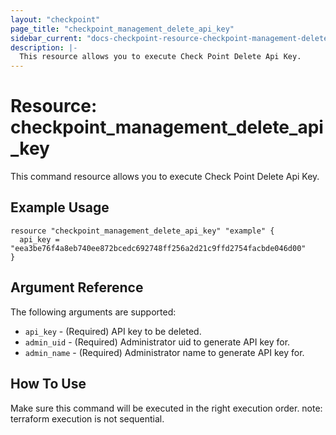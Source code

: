 ```yaml
---
layout: "checkpoint"
page_title: "checkpoint_management_delete_api_key"
sidebar_current: "docs-checkpoint-resource-checkpoint-management-delete-api-key"
description: |-
  This resource allows you to execute Check Point Delete Api Key.
---
```


# Resource: checkpoint_management_delete_api_key

This command resource allows you to execute Check Point Delete Api Key.

## Example Usage


```hcl
resource "checkpoint_management_delete_api_key" "example" {
  api_key = "eea3be76f4a8eb740ee872bcedc692748ff256a2d21c9ffd2754facbde046d00"
}
```

## Argument Reference

The following arguments are supported:

* `api_key` - (Required) API key to be deleted. 
* `admin_uid` - (Required) Administrator uid to generate API key for. 
* `admin_name` - (Required) Administrator name to generate API key for. 


## How To Use
Make sure this command will be executed in the right execution order. 
note: terraform execution is not sequential.  

